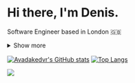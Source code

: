 # Hi there, I'm Denis.

Software Engineer based in London 🇬🇧

<details>
  <summary>Show more</summary>
  <p></p>
  
  <strong>Social:</strong>

<code><a target="_blank" href="https://www.linkedin.com/in/dbivol/"><img src="https://img.shields.io/badge/LinkedIn-0077B5?style=for-the-badge&logo=linkedin&logoColor=white"/></a></code>

<strong>Stack:</strong>

<code><img src="https://img.shields.io/badge/Go-00ADD8?style=for-the-badge&logo=go&logoColor=white" /></code>
<code><img src="https://img.shields.io/badge/TypeScript-007ACC?style=for-the-badge&logo=typescript&logoColor=white" /></code>
<code><img src="https://img.shields.io/badge/JavaScript-323330?style=for-the-badge&logo=javascript&logoColor=F7DF1E" /></code>

<code><img src="https://img.shields.io/badge/next.js-000000?style=for-the-badge&logo=nextdotjs&logoColor=white" /></code>
<code><img src="https://img.shields.io/badge/React-20232A?style=for-the-badge&logo=react&logoColor=61DAFB" /></code>
<code><img src="https://img.shields.io/badge/Redux-593D88?style=for-the-badge&logo=redux&logoColor=white" /></code>
<code><img src="https://img.shields.io/badge/Docker-2CA5E0?style=for-the-badge&logo=docker&logoColor=white" /></code>

<code><img src="https://img.shields.io/badge/Amazon_AWS-FF9900?style=for-the-badge&logo=amazonaws&logoColor=white" /></code>

<strong>Play:</strong>

<code><img src="https://img.shields.io/badge/Windows-0078D6?style=for-the-badge&logo=windows&logoColor=white" /></code>
<code><img src="https://img.shields.io/badge/PlayStation-003791?style=for-the-badge&logo=playstation&logoColor=white" /></code>
<code><img src="https://img.shields.io/badge/Spotify-1ED760?&style=for-the-badge&logo=spotify&logoColor=white" /></code>
 </details>

<a href="https://github.com/anuraghazra/github-readme-stats"><img align="center" src="https://github-readme-stats.vercel.app/api?username=Avadakedvr&count_private=true&show_icons=true&hide_border=true&custom_title=Stats" alt="Avadakedvr's GitHub stats" /></a>  <a href="https://github.com/anuraghazra/github-readme-stats"><img align="center" src="https://github-readme-stats.vercel.app/api/top-langs/?username=Avadakedvr&langs_count=8&count_private=true&hide_border=true" alt="Top Langs" /></a>

<img src="https://activity-graph.herokuapp.com/graph?username=Avadakedvr&theme=minimal&custom_title=Contribution%20Graph" />

<!---
Avadakedvr/Avadakedvr is a ✨ special ✨ repository because its `README.md` (this file) appears on your GitHub profile.
You can click the Preview link to take a look at your changes.
--->

